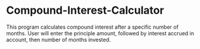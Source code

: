 # Compound-Interest-Calculator
This program calculates compound interest after a specific number of months.   User will enter the principle amount, followed by interest accrued in account, then number of months invested.
